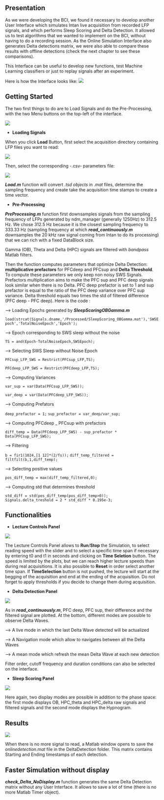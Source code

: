 ## Presentation

As we were developing the BCI, we found it necessary to develop another User Interface which simulates Intan live acquisition from recorded LFP signals, and which performs Sleep Scoring and Delta Detection. It allowed us to test algorithms that we wanted to implement on the BCI, without having to do a recording session. As the Online Simulation Interface also generates Delta detections matrix, we were also able to compare these results with offline detections (check the next chapter to see these comparisons).

This Interface can be useful to develop new functions, test Machine Learning classifiers or just to replay signals after an experiment.

Here is how the Interface looks like:
![](https://user-images.githubusercontent.com/41677251/43520501-5d61e746-9593-11e8-97c0-b8249fc95ddf.png)

## Getting Started 

The two first things to do are to Load Signals and do the Pre-Processing, with the two Menu buttons on the top-left of the interface.

![](https://user-images.githubusercontent.com/41677251/43575823-138d32be-9648-11e8-85d9-c199b531ef01.png)

* **Loading Signals**

When you click **Load** Button, first select the acquisition directory containing LFP files you want to read:

![](https://user-images.githubusercontent.com/41677251/43585162-ae632b7e-9664-11e8-8442-23430e984fb2.png)

Then, select the corresponding -.csv- parameters file:

![](https://user-images.githubusercontent.com/41677251/43585227-e5b7fb54-9664-11e8-92e2-3ee5befecd7a.png)

**_Load.m_** function will convert _.tsd objects_ in _.mat_ files, determine the sampling frequency and create take the acquisition time stamps to create a time vector.

* **Pre-Processing**

**_PreProcessing.m_** function first downsamples signals from the sampling frequency of LFPs generated by ndm_manager (generally 1250Hz) to 312.5 Hz. We chose 312.5 Hz because it is the closest sampling frequency to 333.33 Hz (sampling frequency at which **_read_continuously.m_** downsamples the 20 kHz raw signal coming from Intan to do its processing) that we can rich with a fixed DataBlock size.

Gamma (OB), Theta and Delta (HPC) signals are filtered with _bandpass_ Matlab filters. 

Then the function computes parameters that optimize Delta Detection: **multiplicative prefactors** for PFCdeep and PFCsup and **Delta Threshold**. To compute these parameters we only keep non noisy SWS Signals. Prefactors multiplication aims to make the PFC sup and PFC deep signals look similar when there is no Delta. PFC deep prefactor is set to 1 and sup prefactor is equal to the ratio of the PFC deep variance over PFC sup variance. Delta threshold equals two times the std of filtered difference (PFC deep - PFC deep). Here is the code :

--> Loading Epochs generated by **_SleepScoringOBGamma.m_**

`load(strcat(Signals.dname,'/Processed/SleepScoring_OBGamma.mat'),'SWSEpoch','TotalNoiseEpoch','Epoch');`

--> Epoch corresponding to SWS sleep without the noise 

`TS = and(Epoch-TotalNoiseEpoch,SWSEpoch);`

--> Selecting SWS Sleep without Noise Epoch

`PFCsup_LFP_SWS = Restrict(PFCsup_LFP,TS);`

`PFCdeep_LFP_SWS = Restrict(PFCdeep_LFP,TS);`

--> Computing Variances

`var_sup = var(Data(PFCsup_LFP_SWS));`

`var_deep = var(Data(PFCdeep_LFP_SWS));`

--> Computing Prefators

`deep_prefactor = 1;`
`sup_prefactor = var_deep/var_sup;`

--> Computing PFCdeep _ PFCsup with prefactors 

`diff_temp = Data(PFCdeep_LFP_SWS) - sup_prefactor * Data(PFCsup_LFP_SWS);                                 `

--> Filtering

`b = fir1(1024,[1 12]*(2/fs));`
`diff_temp_filtered = filtfilt(b,1,diff_temp);`

--> Selecting positive values

`pos_diff_temp = max(diff_temp_filtered,0);`

--> Computing std that determines threshold

`std_diff = std(pos_diff_temp(pos_diff_temp>0));                            `
`Signals.delta_treshold = 2 * std_diff * 0.195e-3;`

## Functionalities

* **Lecture Controls Panel** 

![](https://user-images.githubusercontent.com/41677251/43589348-cd487828-966e-11e8-945b-30a8bc7f25c0.png)

The Lecture Controls Panel allows to **Run**/**Stop** the Simulation, to select reading speed with the slider and to select a specific time span if necessary by entering t0 and t1 in seconds and clicking on **Time Seletion** button. The speed is limited by the plots, but we can reach higher lecture speeds than during real acquisitions. It is also possible to **Reset** in order select another time span. If **TimeSelection** button is not pushed, the lecture will start at the begging of the acquisition and end at the ending of the acquisition. Do not forget to apply thresholds if you decide to change them during acquisition. 

* **Delta Detection Panel**

![](https://user-images.githubusercontent.com/41677251/43589894-f4744b4c-966f-11e8-96c2-41f4d5f425e0.png)

As in **_read_continuously.m_**, PFC deep, PFC sup, their difference and the filtered signal are plotted. At the bottom, different modes are possible to observe Delta Waves. 

--> A live mode in which the last Delta Wave detected will be actualized

--> A Navigation mode which allow to navigates between all the Delta Waves

--> A mean mode which refresh the mean Delta Wave at each new detection

Filter order, cutoff frequency and duration conditions can also be selected on the interface. 

* **Sleep Scoring Panel**

![](https://user-images.githubusercontent.com/41677251/43591456-af0ecc5e-9673-11e8-869f-53aa6c6528df.png)

Here again, two display modes are possible in addition to the phase space: the first mode displays OB, HPC_theta and HPC_delta raw signals and filtered signals and the second mode displays the Hypnogram. 

## Results

![](https://user-images.githubusercontent.com/41677251/43593940-508b96fc-9679-11e8-82c9-2b8bd2bd4b47.png)

When there is no more signal to read, a Matlab window opens to save the _onlinedetection.mat_ file in the DeltaDetection folder. This matrix contains Starting and Ending timestamps of each detection. 

## Faster Simulation without display

**_check_Delta_NoDisplay.m_** function generates the same Delta Detection matrix without any User Interface. It allows to save a lot of time (there is no more Matlab Timer object). 